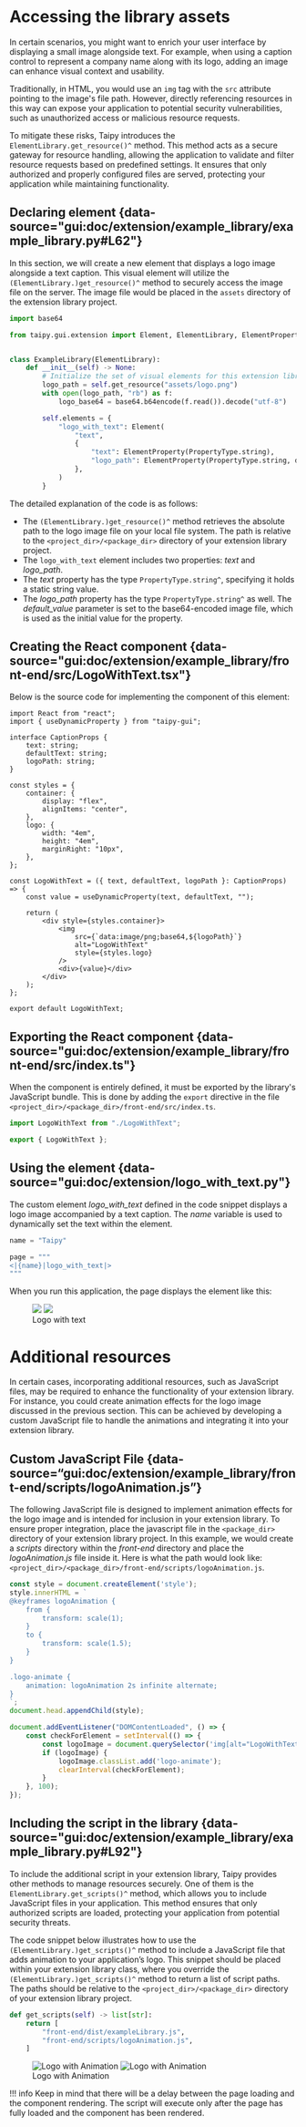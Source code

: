 # Accessing the library assets

In certain scenarios, you might want to enrich your user interface by displaying a small image alongside text.
For example, when using a caption control to represent a company name along with its logo,
adding an image can enhance visual context and usability.

Traditionally, in HTML, you would use an `img` tag with the `src` attribute pointing to the image's file path.
However, directly referencing resources in this way can expose your application to potential security vulnerabilities,
such as unauthorized access or malicious resource requests.

To mitigate these risks, Taipy introduces the `ElementLibrary.get_resource()^` method.
This method acts as a secure gateway for resource handling,
allowing the application to validate and filter resource requests based on predefined settings.
It ensures that only authorized and properly configured files are served, protecting your application while maintaining
functionality.

## Declaring element {data-source="gui:doc/extension/example_library/example_library.py#L62"}

In this section, we will create a new element that displays a logo image alongside a text caption. This visual element
will utilize the `(ElementLibrary.)get_resource()^` method to securely access the image file on the server. The image file
would be placed in the `assets` directory of the extension library project.

```python title="example_library.py"
import base64

from taipy.gui.extension import Element, ElementLibrary, ElementProperty, PropertyType


class ExampleLibrary(ElementLibrary):
    def __init__(self) -> None:
        # Initialize the set of visual elements for this extension library
        logo_path = self.get_resource("assets/logo.png")
        with open(logo_path, "rb") as f:
            logo_base64 = base64.b64encode(f.read()).decode("utf-8")

        self.elements = {
            "logo_with_text": Element(
                "text",
                {
                    "text": ElementProperty(PropertyType.string),
                    "logo_path": ElementProperty(PropertyType.string, default_value=logo_base64),
                },
            )
        }
```

The detailed explanation of the code is as follows:

- The `(ElementLibrary.)get_resource()^`
method retrieves the absolute path to the logo image file on your local file system.
The path is relative to the `<project_dir>/<package_dir>` directory of your extension library project.
- The `logo_with_text` element includes two properties: *text* and *logo_path*.
- The *text* property has the type `PropertyType.string^`, specifying it holds a static string value.
- The *logo_path* property has the type `PropertyType.string^` as well.
  The *default_value* parameter is set to the base64-encoded image file, which is used as the initial value for the property.

## Creating the React component {data-source="gui:doc/extension/example_library/front-end/src/LogoWithText.tsx"}

Below is the source code for implementing the component of this element:

```tsx title="LogoWithText.tsx"
import React from "react";
import { useDynamicProperty } from "taipy-gui";

interface CaptionProps {
    text: string;
    defaultText: string;
    logoPath: string;
}

const styles = {
    container: {
        display: "flex",
        alignItems: "center",
    },
    logo: {
        width: "4em",
        height: "4em",
        marginRight: "10px",
    },
};

const LogoWithText = ({ text, defaultText, logoPath }: CaptionProps) => {
    const value = useDynamicProperty(text, defaultText, "");

    return (
        <div style={styles.container}>
            <img
                src={`data:image/png;base64,${logoPath}`}
                alt="LogoWithText"
                style={styles.logo}
            />
            <div>{value}</div>
        </div>
    );
};

export default LogoWithText;
```

## Exporting the React component {data-source="gui:doc/extension/example_library/front-end/src/index.ts"}

When the component is entirely defined, it must be exported by the library's JavaScript bundle.
This is done by adding the `export` directive in the file `<project_dir>/<package_dir>/front-end/src/index.ts`.

```ts title="index.ts"
import LogoWithText from "./LogoWithText";

export { LogoWithText };
```

## Using the element {data-source="gui:doc/extension/logo_with_text.py"}

The custom element *logo_with_text* defined in the code snippet displays a logo image accompanied by a text caption.
The *name* variable is used to dynamically set the text within the element.

```python title="logo_with_text.py"
name = "Taipy"

page = """
<|{name}|logo_with_text|>
"""
```

When you run this application, the page displays the element like this:
<figure>
    <img src="../logo_with_text-d.png" class="visible-dark"/>
    <img src="../logo_with_text-l.png" class="visible-light"/>
    <figcaption>Logo with text</figcaption>
</figure>

# Additional resources

In certain cases, incorporating additional resources, such as JavaScript files, may be required to enhance the functionality of your extension library.
For instance, you could create animation effects for the logo image discussed in the previous section.
This can be achieved by developing a custom JavaScript file to handle the animations and integrating it into your extension library.

## Custom JavaScript File {data-source=“gui:doc/extension/example_library/front-end/scripts/logoAnimation.js”}

The following JavaScript file is designed to implement animation effects for the logo image and is intended for inclusion in your extension library.
To ensure proper integration, place the javascript file in the `<package_dir>` directory of your extension library project.
In this example, we would create a *scripts* directory within the *front-end* directory and place the *logoAnimation.js* file inside it.
Here is what the path would look like: `<project_dir>/<package_dir>/front-end/scripts/logoAnimation.js`.

```js title="logoAnimation.js"
const style = document.createElement('style');
style.innerHTML = `
@keyframes logoAnimation {
    from {
        transform: scale(1);
    }
    to {
        transform: scale(1.5);
    }
}

.logo-animate {
    animation: logoAnimation 2s infinite alternate;
}
`;
document.head.appendChild(style);

document.addEventListener("DOMContentLoaded", () => {
    const checkForElement = setInterval(() => {
        const logoImage = document.querySelector('img[alt="LogoWithText"]');
        if (logoImage) {
            logoImage.classList.add('logo-animate');
            clearInterval(checkForElement);
        }
    }, 100);
});
```

## Including the script in the library {data-source="gui:doc/extension/example_library/example_library.py#L92"}

To include the additional script in your extension library, Taipy provides other methods to manage resources securely.
One of them is the `ElementLibrary.get_scripts()^` method, which allows you to include JavaScript files in your application.
This method ensures that only authorized scripts are loaded, protecting your application from potential security threats.

The code snippet below illustrates how to use the `(ElementLibrary.)get_scripts()^` method to include a JavaScript file that adds animation to your application’s logo.
This snippet should be placed within your extension library class, where you override the `(ElementLibrary.)get_scripts()^` method to return a list of script paths.
The paths should be relative to the `<project_dir>/<package_dir>` directory of your extension library project.

```python title="example_library.py"
def get_scripts(self) -> list[str]:
    return [
        "front-end/dist/exampleLibrary.js",
        "front-end/scripts/logoAnimation.js",
    ]
```

<figure>
    <img src="../animation_logo_with_text-l.gif" class="visible-light" alt="Logo with Animation">
    <img src="../animation_logo_with_text-d.gif" class="visible-dark" alt="Logo with Animation">
    <figcaption>Logo with Animation</figcaption>
</figure>

!!! info
    Keep in mind that there will be a delay between the page loading and the component rendering.
    The script will execute only after the page has fully loaded and the component has been rendered.


